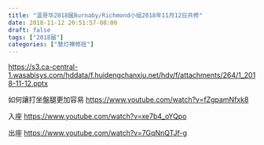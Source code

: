 ```yaml
---
title: "温哥华2018届Burnaby/Richmond小组2018年11月12日共修"
date: 2018-11-12 20:51:57-08:00
draft: false
tags: ["2018届"]
categories: ["慧灯禅修班"]
---
```

https://s3.ca-central-1.wasabisys.com/hddata/f.huidengchanxiu.net/hdv/f/attachments/264/1_2018-11-12.pptx

如何讓打坐盤腿更加容易
https://www.youtube.com/watch?v=fZgpamNfxk8

入座
https://www.youtube.com/watch?v=xe7b4_oYQpo

出座
https://www.youtube.com/watch?v=7GqNnQTJf-g
